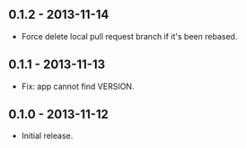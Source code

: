 ## 0.1.2 - 2013-11-14

* Force delete local pull request branch if it's been rebased.

## 0.1.1 - 2013-11-13

* Fix: app cannot find VERSION.

## 0.1.0 - 2013-11-12

* Initial release.
